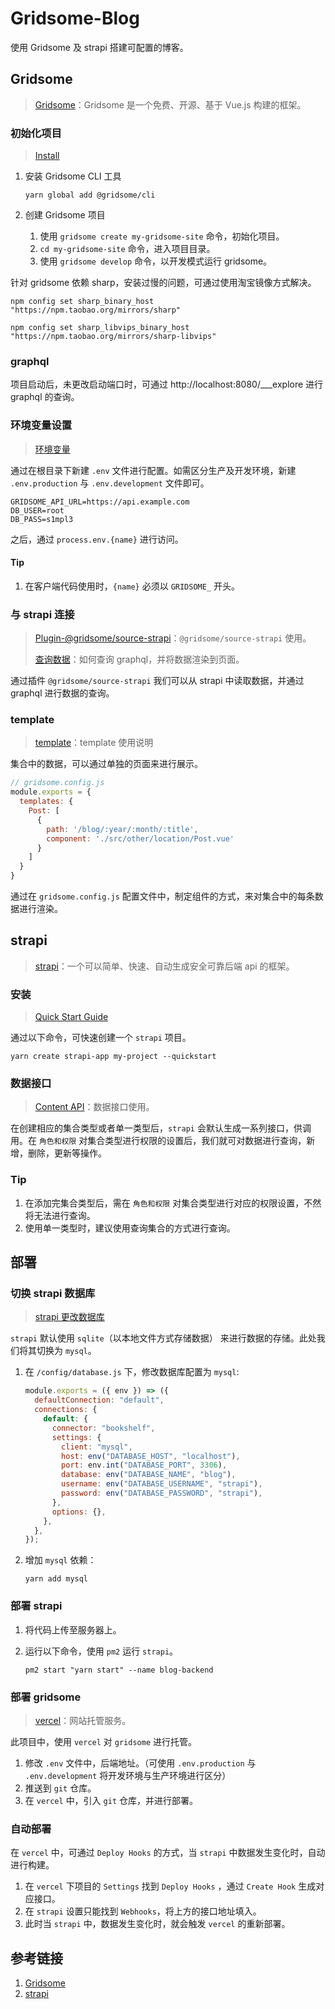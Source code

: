 # Gridsome-Blog

使用 Gridsome 及 strapi 搭建可配置的博客。

## Gridsome

> [Gridsome](https://gridsome.org/)：Gridsome 是一个免费、开源、基于 Vue.js 构建的框架。

### 初始化项目

> [Install](https://gridsome.org/docs/#how-to-install)

1. 安装 Gridsome CLI 工具

   ```shell
   yarn global add @gridsome/cli
   ```

2. 创建 Gridsome 项目

   1. 使用 `gridsome create my-gridsome-site` 命令，初始化项目。
   2. `cd my-gridsome-site` 命令，进入项目目录。
   3. 使用 `gridsome develop` 命令，以开发模式运行 gridsome。

针对 gridsome 依赖 sharp，安装过慢的问题，可通过使用淘宝镜像方式解决。

```shell
npm config set sharp_binary_host "https://npm.taobao.org/mirrors/sharp"

npm config set sharp_libvips_binary_host "https://npm.taobao.org/mirrors/sharp-libvips"
```

### graphql

项目启动后，未更改启动端口时，可通过 http://localhost:8080/___explore 进行 graphql 的查询。

### 环境变量设置

> [环境变量](https://gridsome.org/docs/environment-variables/)

通过在根目录下新建 `.env` 文件进行配置。如需区分生产及开发环境，新建 `.env.production` 与 `.env.development` 文件即可。

```
GRIDSOME_API_URL=https://api.example.com
DB_USER=root
DB_PASS=s1mpl3
```

之后，通过 `process.env.{name}` 进行访问。

#### Tip

1. 在客户端代码使用时，`{name}` 必须以 `GRIDSOME_` 开头。

### 与 strapi 连接

> [Plugin-@gridsome/source-strapi](https://gridsome.org/plugins/@gridsome/source-strapi)：`@gridsome/source-strapi` 使用。
>
> [查询数据](https://gridsome.org/docs/querying-data/)：如何查询 graphql，并将数据渲染到页面。

通过插件 `@gridsome/source-strapi` 我们可以从 strapi 中读取数据，并通过 graphql 进行数据的查询。

### template

> [template](https://gridsome.org/docs/templates/)：template 使用说明

集合中的数据，可以通过单独的页面来进行展示。

```js
// gridsome.config.js
module.exports = {
  templates: {
    Post: [
      {
        path: '/blog/:year/:month/:title',
        component: './src/other/location/Post.vue'
      }
    ]
  }
}
```

通过在 `gridsome.config.js` 配置文件中，制定组件的方式，来对集合中的每条数据进行渲染。

## strapi

> [strapi](https://strapi.io/)：一个可以简单、快速、自动生成安全可靠后端 api 的框架。

### 安装

> [Quick Start Guide](https://strapi.io/documentation/developer-docs/latest/getting-started/quick-start.html)

通过以下命令，可快速创建一个 `strapi` 项目。

```shell
yarn create strapi-app my-project --quickstart
```

### 数据接口

> [Content API](https://strapi.io/documentation/developer-docs/latest/developer-resources/content-api/content-api.html)：数据接口使用。

在创建相应的集合类型或者单一类型后，`strapi` 会默认生成一系列接口，供调用。在 `角色和权限` 对集合类型进行权限的设置后，我们就可对数据进行查询，新增，删除，更新等操作。

### Tip

1. 在添加完集合类型后，需在 `角色和权限` 对集合类型进行对应的权限设置，不然将无法进行查询。
2. 使用单一类型时，建议使用查询集合的方式进行查询。

## 部署

### 切换 strapi 数据库

> [strapi 更改数据库](https://strapi.io/documentation/developer-docs/latest/setup-deployment-guides/configurations.html#database)

`strapi` 默认使用 `sqlite`（以本地文件方式存储数据） 来进行数据的存储。此处我们将其切换为 `mysql`。

1. 在 `/config/database.js` 下，修改数据库配置为 `mysql`:

   ```js
   module.exports = ({ env }) => ({
     defaultConnection: "default",
     connections: {
       default: {
         connector: "bookshelf",
         settings: {
           client: "mysql",
           host: env("DATABASE_HOST", "localhost"),
           port: env.int("DATABASE_PORT", 3306),
           database: env("DATABASE_NAME", "blog"),
           username: env("DATABASE_USERNAME", "strapi"),
           password: env("DATABASE_PASSWORD", "strapi"),
         },
         options: {},
       },
     },
   });
   ```

2. 增加 `mysql` 依赖：

   ```shell
   yarn add mysql
   ```


### 部署 strapi

1. 将代码上传至服务器上。

2. 运行以下命令，使用 `pm2` 运行 `strapi`。

   ```shell
   pm2 start "yarn start" --name blog-backend
   ```

### 部署 gridsome

> [vercel](https://vercel.com/)：网站托管服务。

此项目中，使用 `vercel` 对 `gridsome` 进行托管。

1. 修改 `.env` 文件中，后端地址。（可使用 `.env.production` 与 `.env.development` 将开发环境与生产环境进行区分）
2. 推送到 `git` 仓库。
3. 在 `vercel` 中，引入 `git` 仓库，并进行部署。

### 自动部署

在 `vercel` 中，可通过 `Deploy Hooks` 的方式，当 `strapi` 中数据发生变化时，自动进行构建。

1. 在 `vercel` 下项目的 `Settings` 找到 `Deploy Hooks` ，通过 `Create Hook` 生成对应接口。
2. 在 `strapi` 设置只能找到 `Webhooks`，将上方的接口地址填入。
3. 此时当 `strapi` 中，数据发生变化时，就会触发 `vercel`  的重新部署。

## 参考链接

1. [Gridsome](https://gridsome.org/)
2. [strapi](https://strapi.io/)

